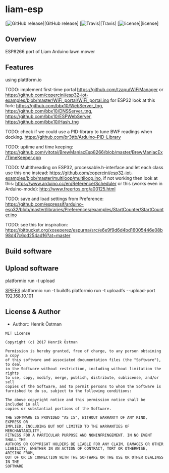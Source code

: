 # liam-esp
[![GitHub release](https://img.shields.io/github/release/trycoon/liam-esp.svg?maxAge=3600)][GitHub release]
[![Travis](https://img.shields.io/travis/trycoon/liam-esp.svg?maxAge=3600)][Travis]
[![license](https://img.shields.io/github/license/trycoon/liam-esp.svg?maxAge=3600)][license]


## Overview
ESP8266 port of Liam Arduino lawn mower


## Features
using plattform.io

TODO: implement first-time portal https://github.com/tzapu/WiFiManager
or https://github.com/copercini/esp32-iot-examples/blob/master/WiFi_portal/WiFi_portal.ino
for ESP32 look at this fork: https://github.com/bbx10/WebServer_tng, https://github.com/bbx10/DNSServer_tng, https://github.com/bbx10/ESPWebServer, https://github.com/bbx10/Hash_tng

TODO: check if we could use a PID-library to tune BWF readings when docking. https://github.com/br3ttb/Arduino-PID-Library

TODO: uptime and time keeping: https://github.com/vitotai/BrewManiacEsp8266/blob/master/BrewManiacEx/TimeKeeper.cpp

TODO: Multithreading on ESP32, processable.h-interface and let each class use this one instead: https://github.com/copercini/esp32-iot-examples/blob/master/multiloop/multiloop.ino, if not working then look at this: https://www.arduino.cc/en/Reference/Scheduler or this (works even in Arduino-mode): http://www.freertos.org/a00125.html

TODO: save and load settings from Preference:
https://github.com/espressif/arduino-esp32/blob/master/libraries/Preferences/examples/StartCounter/StartCounter.ino

TODO: see this for inspiration: https://bitbucket.org/xoseperez/espurna/src/e6e9f9d6d4bd16005446e08b98d47c6cd254ad16?at=master

## Build software


## Upload software

platformio run -t upload

[SPIFFS](http://docs.platformio.org/en/latest/platforms/espressif8266.html#platform-espressif-uploadfs)
platformio run -t buildfs
platformio run -t uploadfs --upload-port 192.168.10.101


## License & Author


- Author:: Henrik Östman

```
MIT License

Copyright (c) 2017 Henrik Östman

Permission is hereby granted, free of charge, to any person obtaining a copy
of this software and associated documentation files (the "Software"), to deal
in the Software without restriction, including without limitation the rights
to use, copy, modify, merge, publish, distribute, sublicense, and/or sell
copies of the Software, and to permit persons to whom the Software is
furnished to do so, subject to the following conditions:

The above copyright notice and this permission notice shall be included in all
copies or substantial portions of the Software.

THE SOFTWARE IS PROVIDED "AS IS", WITHOUT WARRANTY OF ANY KIND, EXPRESS OR
IMPLIED, INCLUDING BUT NOT LIMITED TO THE WARRANTIES OF MERCHANTABILITY,
FITNESS FOR A PARTICULAR PURPOSE AND NONINFRINGEMENT. IN NO EVENT SHALL THE
AUTHORS OR COPYRIGHT HOLDERS BE LIABLE FOR ANY CLAIM, DAMAGES OR OTHER
LIABILITY, WHETHER IN AN ACTION OF CONTRACT, TORT OR OTHERWISE, ARISING FROM,
OUT OF OR IN CONNECTION WITH THE SOFTWARE OR THE USE OR OTHER DEALINGS IN THE
SOFTWARE
```
